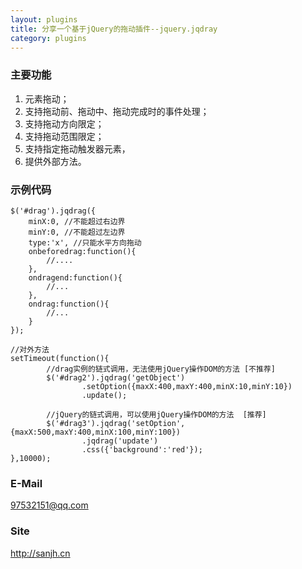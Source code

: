 ```yaml
---
layout: plugins
title: 分享一个基于jQuery的拖动插件--jquery.jqdray
category: plugins
---
```


### 主要功能
1. 元素拖动；
2. 支持拖动前、拖动中、拖动完成时的事件处理；
3. 支持拖动方向限定；
4. 支持拖动范围限定；
5. 支持指定拖动触发器元素，
6. 提供外部方法。

### 示例代码
	$('#drag').jqdrag({
		minX:0, //不能超过右边界
		minY:0, //不能超过左边界
		type:'x', //只能水平方向拖动
		onbeforedrag:function(){
			//....
		},
		ondragend:function(){
			//...
		},
		ondrag:function(){
			//...
		}
	});

	//对外方法
	setTimeout(function(){
        	//drag实例的链式调用，无法使用jQuery操作DOM的方法 [不推荐]
        	$('#drag2').jqdrag('getObject')
                	.setOption({maxX:400,maxY:400,minX:10,minY:10})
                	.update();

        	//jQuery的链式调用，可以使用jQuery操作DOM的方法  [推荐]
        	$('#drag3').jqdrag('setOption',{maxX:500,maxY:400,minX:100,minY:100})
                   	.jqdrag('update')
                   	.css({'background':'red'});
	},10000);

### E-Mail
  97532151@qq.com

### Site
  http://sanjh.cn
